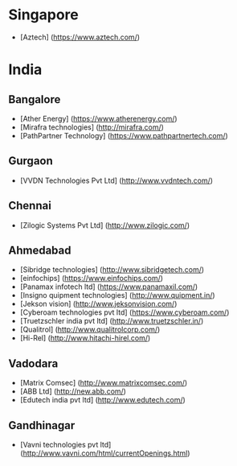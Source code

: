 # Singapore
- [Aztech] (https://www.aztech.com/)



# India
## Bangalore
- [Ather Energy] (https://www.atherenergy.com/)
- [Mirafra technologies] (http://mirafra.com/)
- [PathPartner Technology] (https://www.pathpartnertech.com/)

## Gurgaon
- [VVDN Technologies Pvt Ltd] (http://www.vvdntech.com/)

## Chennai
- [Zilogic Systems Pvt Ltd] (http://www.zilogic.com/)

## Ahmedabad
- [Sibridge technologies] (http://www.sibridgetech.com/)
- [einfochips] (https://www.einfochips.com/)
- [Panamax infotech ltd] (https://www.panamaxil.com/)
- [Insigno quipment technologies] (http://www.quipment.in/)
- [Jekson vision] (http://www.jeksonvision.com/)
- [Cyberoam technologies pvt ltd] (https://www.cyberoam.com/)
- [Truetzschler india pvt ltd] (http://www.truetzschler.in/)
- [Qualitrol] (http://www.qualitrolcorp.com/)
- [Hi-Rel] (http://www.hitachi-hirel.com/)

## Vadodara
- [Matrix Comsec] (http://www.matrixcomsec.com/)
- [ABB Ltd] (http://new.abb.com/)
- [Edutech india pvt ltd] (http://www.edutech.com/)


## Gandhinagar
- [Vavni technologies pvt ltd] (http://www.vavni.com/html/currentOpenings.html)



